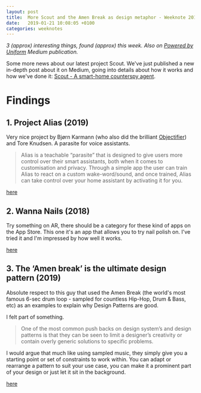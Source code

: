 ```yaml
---
layout: post
title:  More Scout and the Amen Break as design metaphor - Weeknote 2019/2
date:   2019-01-21 10:08:05 +0100
categories: weeknotes
---
```


_3 (approx) interesting things, found (approx) this week. Also on [Powered by Uniform](https://medium.com/uniform-creative-technology/tagged/weeknotes) Medium publication._

<!--  
The weeknote structure

Do yourself a favour, write it first on paper

1. Context
2. Problem
3. Solution

-->


Some more news about our latest project Scout. We've just published a new in-depth post about it on Medium, going into details about how it works and how we've done it: [Scout - A smart-home counterspy agent](https://medium.com/uniform-creative-technology/scout-a-smart-home-counter-agent-88d58dc0b45e).


# Findings


## 1. Project Alias (2019)

Very nice project by Bjørn Karmann (who also did the brilliant [Objectifier](http://bjoernkarmann.dk/objectifier)) and Tore Knudsen. A parasite for voice assistants.

> Alias is a teachable “parasite” that is designed to give users more control over their smart assistants, both when it comes to customisation and privacy. Through a simple app the user can train Alias to react on a custom wake-word/sound, and once trained, Alias can take control over your home assistant by activating it for you.

[here](http://bjoernkarmann.dk/project_alias)


## 2. Wanna Nails (2018)

Try something on AR, there should be a category for these kind of apps on the App Store. This one it's an app that allows you to try nail polish on. I've tried it and I'm impressed by how well it works.

[here](https://wanna.by/)

##  3. The ‘Amen break’ is the ultimate design pattern (2019)

Absolute respect to this guy that used the Amen Break (the world's most famous 6-sec drum loop - sampled for countless Hip-Hop, Drum & Bass, etc) as an examples to explain why Design Patterns are good.

I felt part of something.

> One of the most common push backs on design system’s and design patterns is that they can be seen to limit a designer’s creativity or contain overly generic solutions to specific problems.
>
I would argue that much like using sampled music, they simply give you a starting point or set of constraints to work within. You can adapt or rearrange a pattern to suit your use case, you can make it a prominent part of your design or just let it sit in the background.


[here](https://uxdesign.cc/the-amen-break-is-the-ultimate-design-pattern-53701e79e461)
